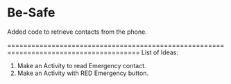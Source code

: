 # Be-Safe
Added code to retrieve contacts from the phone.

=======================================================================================
List of Ideas:

1) Make an Activity to read Emergency contact.
2) Make an Activity with RED Emergency button.
